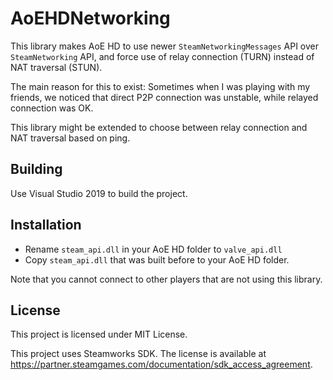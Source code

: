 # AoEHDNetworking

This library makes AoE HD to use newer `SteamNetworkingMessages` API over `SteamNetworking` API, and force use of relay connection (TURN) instead of NAT traversal (STUN).

The main reason for this to exist: Sometimes when I was playing with my friends, we noticed that direct P2P connection was unstable, while relayed connection was OK.

This library might be extended to choose between relay connection and NAT traversal based on ping.

## Building

Use Visual Studio 2019 to build the project.

## Installation

- Rename `steam_api.dll` in your AoE HD folder to `valve_api.dll`
- Copy `steam_api.dll` that was built before to your AoE HD folder.

Note that you cannot connect to other players that are not using this library.

## License

This project is licensed under MIT License.

This project uses Steamworks SDK. The license is available at https://partner.steamgames.com/documentation/sdk_access_agreement. 
